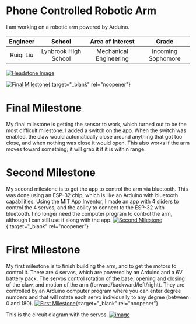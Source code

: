 ﻿# Phone Controlled Robotic Arm
I am working on a robotic arm powered by Arduino. 

| **Engineer** | **School** | **Area of Interest** | **Grade** |
|:--:|:--:|:--:|:--:|
| Ruiqi Liu | Lynbrook High School | Mechanical Engineering | Incoming Sophomore

[![Headstone Image](https://www.linkpicture.com/q/IMG_0370.jpg)](https://www.linkpicture.com/view.php?img=LPic60df40fb0e590339483990)

[![Final Milestone](https://res.cloudinary.com/marcomontalbano/image/upload/v1625243052/video_to_markdown/images/youtube--4JyxNyno2K0-c05b58ac6eb4c4700831b2b3070cd403.jpg)](https://www.youtube.com/watch?v=4JyxNyno2K0 "Final Milestone"){:target="_blank" rel="noopener"}

# Final Milestone
My final milestone is getting the sensor to work, which turned out to be the most difficult milestone. I added a switch on the app. When the switch was enabled, the claw would automatically close around anything that got too close, and when nothing was close it would open. This also works if the arm moves toward something; it will grab it if it is within range.


# Second Milestone
My second milestone is to get the app to control the arm via bluetooth. This was done using an ESP-32 chip, which is like an Arduino with bluetooth capabilities. Using the MIT App Inventor, I made an app with 4 sliders to control the 4 servos, and the ability to connect to the ESP-32 with bluetooth. I no longer need the computer program to control the arm, although I can still use it along with the app.
[![Second Milestone](https://res.cloudinary.com/marcomontalbano/image/upload/v1624900553/video_to_markdown/images/youtube--GCNGNOH1TPk-c05b58ac6eb4c4700831b2b3070cd403.jpg)](https://youtu.be/GCNGNOH1TPk "Second Milestone"){:target="_blank" rel="noopener"}

# First Milestone

My first milestone is to finish building the arm, and to get the motors to control it. There are 4 servos, which are powered by an Arduino and a 6V battery pack. The servos control rotation of the base, opening and closing of the claw, and motion of the arm (forward/backward/left/right). They are controlled by an Arduino computer program where you can enter degree numbers and that will rotate each servo individually to any degree (between 0 and 180).
[![First Milestone](https://res.cloudinary.com/marcomontalbano/image/upload/v1624292482/video_to_markdown/images/youtube---N_VIP6raiM-c05b58ac6eb4c4700831b2b3070cd403.jpg)](https://www.youtube.com/watch?v=-N_VIP6raiM "First Milestone"){:target="_blank" rel="noopener"}

This is the circuit diagram with the servos.
[![image](https://www.linkpicture.com/q/Screen-Shot-2021-06-27-at-11.30.40-AM_1.png)](https://www.linkpicture.com/view.php?img=LPic60df4169119ea1666372217)
